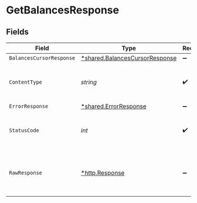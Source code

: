 # GetBalancesResponse


## Fields

| Field                                                                                  | Type                                                                                   | Required                                                                               | Description                                                                            |
| -------------------------------------------------------------------------------------- | -------------------------------------------------------------------------------------- | -------------------------------------------------------------------------------------- | -------------------------------------------------------------------------------------- |
| `BalancesCursorResponse`                                                               | [*shared.BalancesCursorResponse](../../../pkg/models/shared/balancescursorresponse.md) | :heavy_minus_sign:                                                                     | OK                                                                                     |
| `ContentType`                                                                          | *string*                                                                               | :heavy_check_mark:                                                                     | HTTP response content type for this operation                                          |
| `ErrorResponse`                                                                        | [*shared.ErrorResponse](../../../pkg/models/shared/errorresponse.md)                   | :heavy_minus_sign:                                                                     | Error                                                                                  |
| `StatusCode`                                                                           | *int*                                                                                  | :heavy_check_mark:                                                                     | HTTP response status code for this operation                                           |
| `RawResponse`                                                                          | [*http.Response](https://pkg.go.dev/net/http#Response)                                 | :heavy_minus_sign:                                                                     | Raw HTTP response; suitable for custom response parsing                                |